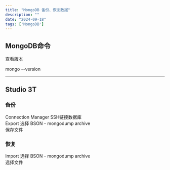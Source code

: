 ```yaml
---
title: "MongoDB 备份、恢复数据"
description: ""
date: "2024-09-18"
tags: ['MongoDB']
---
```


## MongoDB命令

查看版本

mongo --version

---

## Studio 3T  

### 备份  

Connection Manager SSH链接数据库  
Export 选择 BSON - mongodump archive  
保存文件

### 恢复  

Import 选择 BSON - mongodump archive  
选择文件
